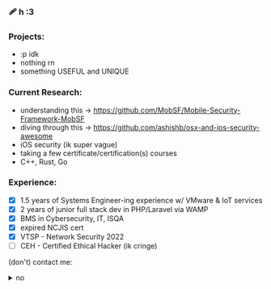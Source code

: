 ### 🩹 h :3

<!--
**dfalt0/dfalt0** is a ✨ _special_ ✨ repository because its `README.md` (this file) appears on your GitHub profile.

Here are some ideas to get you started:

- 🔭 I’m currently working on ...
- 🌱 I’m currently learning ...
- 👯 I’m looking to collaborate on ...
- 🤔 I’m looking for help with ...
- 💬 Ask me about ...
- 📫 How to reach me: ...
- 😄 Pronouns: ...
- ⚡ Fun fact: ...
-->

### Projects:
- :p idk
- nothing rn
- something USEFUL and UNIQUE
  
### Current Research:
- understanding this -> https://github.com/MobSF/Mobile-Security-Framework-MobSF
- diving through this -> https://github.com/ashishb/osx-and-ios-security-awesome
- iOS security (ik super vague)
- taking a few certificate/certification(s) courses
- C++, Rust, Go

### Experience:
- [x] 1.5 years of Systems Engineer-ing experience w/ VMware & IoT services
- [x] 2 years of junior full stack dev in PHP/Laravel via WAMP
- [x] BMS in Cybersecurity, IT, ISQA
- [x] expired NCJIS cert
- [x] VTSP - Network Security 2022
- [ ] CEH - Certified Ethical Hacker (ik cringe)

(don't) contact me:
<details>
  <summary>no</summary>
    email: 'markakinshev AT gmail DOT com'
</details>


